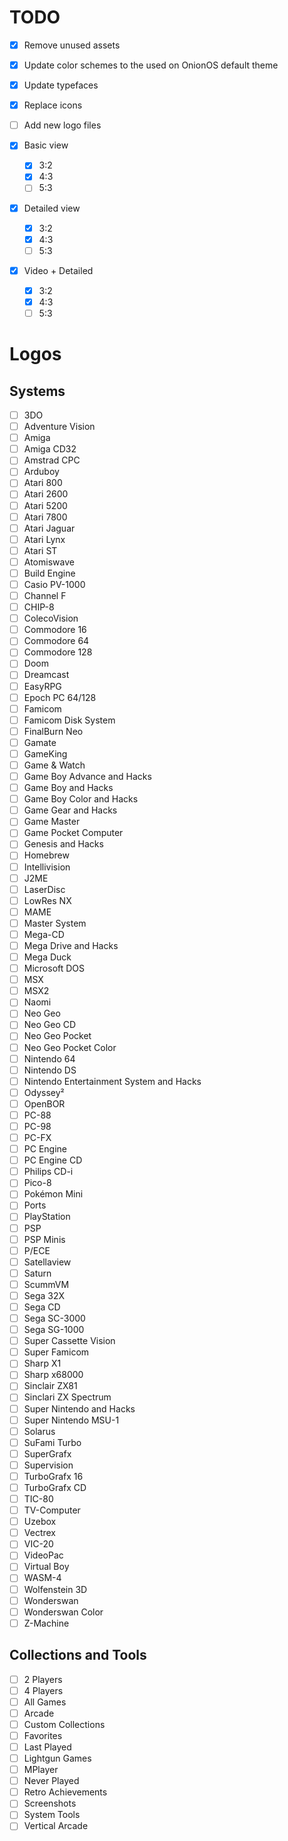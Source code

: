 # TODO

- [x] Remove unused assets
- [x] Update color schemes to the used on OnionOS default theme
- [x] Update typefaces
- [x] Replace icons 
- [ ] Add new logo files

- [x] Basic view
  - [x] 3:2
  - [x] 4:3
  - [ ] 5:3
- [x] Detailed view
  - [x] 3:2
  - [x] 4:3
  - [ ] 5:3
- [x] Video + Detailed
  - [x] 3:2
  - [x] 4:3
  - [ ] 5:3

# Logos
## Systems

- [ ] 3DO
- [ ] Adventure Vision
- [ ] Amiga
- [ ] Amiga CD32
- [ ] Amstrad CPC
- [ ] Arduboy
- [ ] Atari 800
- [ ] Atari 2600
- [ ] Atari 5200
- [ ] Atari 7800
- [ ] Atari Jaguar
- [ ] Atari Lynx
- [ ] Atari ST
- [ ] Atomiswave
- [ ] Build Engine
- [ ] Casio PV-1000
- [ ] Channel F
- [ ] CHIP-8
- [ ] ColecoVision
- [ ] Commodore 16
- [ ] Commodore 64
- [ ] Commodore 128
- [ ] Doom
- [ ] Dreamcast
- [ ] EasyRPG
- [ ] Epoch PC 64/128
- [ ] Famicom
- [ ] Famicom Disk System
- [ ] FinalBurn Neo
- [ ] Gamate
- [ ] GameKing
- [ ] Game & Watch
- [ ] Game Boy Advance and Hacks
- [ ] Game Boy and Hacks
- [ ] Game Boy Color and Hacks
- [ ] Game Gear and Hacks
- [ ] Game Master
- [ ] Game Pocket Computer
- [ ] Genesis and Hacks
- [ ] Homebrew
- [ ] Intellivision
- [ ] J2ME
- [ ] LaserDisc
- [ ] LowRes NX
- [ ] MAME
- [ ] Master System
- [ ] Mega-CD
- [ ] Mega Drive and Hacks
- [ ] Mega Duck
- [ ] Microsoft DOS
- [ ] MSX
- [ ] MSX2
- [ ] Naomi
- [ ] Neo Geo
- [ ] Neo Geo CD
- [ ] Neo Geo Pocket
- [ ] Neo Geo Pocket Color
- [ ] Nintendo 64
- [ ] Nintendo DS
- [ ] Nintendo Entertainment System and Hacks
- [ ] Odyssey²
- [ ] OpenBOR
- [ ] PC-88
- [ ] PC-98
- [ ] PC-FX
- [ ] PC Engine
- [ ] PC Engine CD
- [ ] Philips CD-i
- [ ] Pico-8
- [ ] Pokémon Mini
- [ ] Ports
- [ ] PlayStation
- [ ] PSP
- [ ] PSP Minis
- [ ] P/ECE
- [ ] Satellaview
- [ ] Saturn
- [ ] ScummVM
- [ ] Sega 32X
- [ ] Sega CD
- [ ] Sega SC-3000
- [ ] Sega SG-1000
- [ ] Super Cassette Vision
- [ ] Super Famicom
- [ ] Sharp X1
- [ ] Sharp x68000
- [ ] Sinclair ZX81
- [ ] Sinclari ZX Spectrum
- [ ] Super Nintendo and Hacks 
- [ ] Super Nintendo MSU-1
- [ ] Solarus
- [ ] SuFami Turbo
- [ ] SuperGrafx
- [ ] Supervision
- [ ] TurboGrafx 16
- [ ] TurboGrafx CD
- [ ] TIC-80
- [ ] TV-Computer
- [ ] Uzebox
- [ ] Vectrex
- [ ] VIC-20
- [ ] VideoPac
- [ ] Virtual Boy
- [ ] WASM-4
- [ ] Wolfenstein 3D
- [ ] Wonderswan
- [ ] Wonderswan Color
- [ ] Z-Machine

## Collections and Tools

- [ ] 2 Players
- [ ] 4 Players
- [ ] All Games
- [ ] Arcade
- [ ] Custom Collections
- [ ] Favorites
- [ ] Last Played
- [ ] Lightgun Games
- [ ] MPlayer
- [ ] Never Played
- [ ] Retro Achievements
- [ ] Screenshots
- [ ] System Tools
- [ ] Vertical Arcade

<!-- # About

![Version 1.230220](https://img.shields.io/badge/Version_1.230220-ad5f00?style=for-the-badge)

Albedo is a theme for EmulationStation. It's a fork of [Elementerial](https://github.com/mluizvitor/es-theme-elementerial), another ES theme built by me.
It has flat surfaces, plays with transparency and sharp edges.

> This theme supports custom backgrounds. Read [CUSTOMBG.md](CUSTOMBG.md) for more details.
> 
> I made an web app to load, crop and save images named as the designated system.
> It's not powerful as Photoshop or GIMP, but help collect a lot of images and download them in one go.
> 
> Access [Albedo Wallpaper Cropper](https://albedo-wallpaper-cropper.vercel.app).
> 
>  If you're concerned about privacy, this web app will never collect or send any information anywhere. The images loaded are saved locally on the browser database. As an web app, it can be used offline after the first load.

# Compatibility

Created for and tested on the following resolutions:
- **480x320** (3:2 screen ratio), tested on Anbernic RG351M running AmberELEC
- **640x480** (4:3 screen ratio), tested on VirtualBox running Batocera
- **1920x1152** (5:3 screen ratio), tested on VirtualBox running Batocera

Albedo was made for [AmberELEC](https://amberelec.org) supported devices, as RG351P/M/V/MP, RG552, but can be used on other systems running EmulationStation (no guarantee).

<br>

# Screenshots
|  ![](./.github/0001.png)  |                   ![](./.github/0002.png)                   |
| :-----------------------: | :---------------------------------------------------------: |
| Colored Logos + Scanlines | Monochromatic Logos + Green accent color. Removed scanlines |

|     ![](./.github/0003.png)     |                   ![](./.github/0004.png)                    |
| :-----------------------------: | :----------------------------------------------------------: |
| Grid view + Purple accent color | Detailed view + Yellow accent color + Background not blurred |

|                ![](./.github/0005.png)                 |     ![](./.github/0006.png)     |
| :----------------------------------------------------: | :-----------------------------: |
| Basic view + Blue accent color + No console background | System Menu + Pink accent color |

<br>

# Tweaks

You can choose between 10 accent colors:

![Blue](./.github/col-blue.png)
![Purple](./.github/col-purple.png)
![Pink](./.github/col-pink.png)
![Red](./.github/col-red.png)
![Orange](./.github/col-orange.png)
![Yellow](./.github/col-yellow.png)
![Green](./.github/col-green.png)
![Teal](./.github/col-teal.png)
![Beige](./.github/col-beige.png)
![Gray](./.github/col-gray.png)

Set background style for game list:

| ![Normal background](./assets/systems/homebrew.webp) | ![Blurred background](./assets/systems/blurred/megadrive.blurred.webp) | ![No background](./assets/systems/blurred/unknown.blurred.webp) |
| :--------------------------------------------------: | :--------------------------------------------------------------------: | :-------------------------------------------------------------: |
|                  Normal background                   |                           Blurred Background                           |                          No background                          |

<br>

Set background overlay:

| ![Scanlines](./.github/scanlines-on.png) | ![Clean](./.github/scanlines-off.png) |
| :--------------------------------------: | :-----------------------------------: |
|                Scanlines                 |                 Clean                 |

<br>

Load your own custom backgrounds:

> Please, read [CUSTOMBG.md](CUSTOMBG.md) for more details.

| ![Default background](./.github/bg-default.png) | ![Custom background](./.github/bg-custom.png) |
| :---------------------------------------------: | :-------------------------------------------: |
|               Default background                |               Custom Background               |

And many more.

<br>

# Supported Platforms

![Platforms: 108](https://img.shields.io/badge/Platforms:_108-3a9104?style=for-the-badge) ![plus](https://img.shields.io/badge/+-007367?style=for-the-badge) ![Special Hack variants: 8](https://img.shields.io/badge/Special_Hack_variants:_8-0d52bf?style=for-the-badge)

3DO,
Adventure Vision,
Amiga,
Amiga CD32,
Amstrad CPC,
Arduboy,
Atari 800,
Atari 2600,
Atari 5200,
Atari 7800,
Atari Jaguar,
Atari Lynx,
Atari ST,
Atomiswave,
Build Engine,
Casio PV-1000,
Channel F,
CHIP-8,
ColecoVision,
Commodore 16,
Commodore 64,
Commodore 128,
Doom,
Dreamcast,
EasyRPG,
Epoch PC 64/128,
Famicom,
Famicom Disk System,
FinalBurn Neo,
Gamate,
GameKing,
Game & Watch,
Game Boy Advance and Hacks,
Game Boy and Hacks,
Game Boy Color and Hacks,
Game Gear and Hacks,
Game Master,
Game Pocket Computer,
Genesis and Hacks,
Homebrew,
Intellivision,
J2ME,
LaserDisc,
LowRes NX,
MAME,
Master System,
Mega-CD,
Mega Drive and Hacks,
Mega Duck,
Microsoft DOS,
MSX,
MSX2,
Naomi,
Neo Geo,
Neo Geo CD,
Neo Geo Pocket,
Neo Geo Pocket Color,
Nintendo 64,
Nintendo DS,
Nintendo Entertainment System and Hacks,
Odyssey²,
OpenBOR,
PC-88,
PC-98,
PC-FX,
PC Engine,
PC Engine CD,
Philips CD-i,
Pico-8,
Pokémon Mini,
Ports,
PlayStation,
PSP,
PSP Minis,
P/ECE,
Satellaview,
Saturn,
ScummVM,
Sega 32X,
Sega CD,
Sega SC-3000,
Sega SG-1000,
Super Cassette Vision,
Super Famicom,
Sharp X1,
Sharp x68000,
Sinclair ZX81,
Sinclari ZX Spectrum,
Super Nintendo and Hacks, 
Super Nintendo MSU-1,
Solarus,
SuFami Turbo,
SuperGrafx,
Supervision,
TurboGrafx 16,
TurboGrafx CD,
TIC-80,
TV-Computer,
Uzebox,
Vectrex,
VIC-20,
VideoPac,
Virtual Boy,
WASM-4,
Wolfenstein 3D,
Wonderswan,
Wonderswan Color,
Z-Machine.

<br>

![Collections and Tools: 14](https://img.shields.io/badge/Collections_and_Tools:_14-cc3b02?style=for-the-badge)

2 Players,
4 Players,
All Games,
Arcade,
Custom Collections,
Favorites,
Last Played,
Lightgun Games,
MPlayer,
Never Played,
Retro Achievements,
Screenshots,
System Tools,
Vertical Arcade.

<br>

# License

All [videogame and computer system logos](./assets/logos/) used are the property of their respective Developers/Producers/Distributors/Licensors.


Some logos were taken from [Dan Patrick's set](https://archive.org/details/console-logos-professionally-redrawn-plus-official-versions). (Thanks for the great work).

[Fonts](./assets/fonts/) are licensed under Open Font License.

[Icons](./assets/icons/) are taken from [Pictogrammers](https://pictogrammers.com/library/mdi/). (Previously *Material Icons Community*)

All the files, code and images not mentioned above are licensed under the [MIT License](./LICENSE).

<br>

# Made With

![Inkscape](https://img.shields.io/badge/Inkscape-485a6c?style=for-the-badge&logo=Inkscape&logoColor=white)
![Figma](https://img.shields.io/badge/Figma-4d4d4d?style=for-the-badge&logo=Figma&logoColor=white)
![Visual Studio Code](https://img.shields.io/badge/Visual_Studio_Code-0d52bf?style=for-the-badge&logo=visual%20studio%20code&logoColor=white)
![And](https://img.shields.io/badge/And-cc3b02?style=for-the-badge&logoColor=white)
![Love](https://img.shields.io/badge/Love-bc245d?style=for-the-badge&logoColor=white) -->
